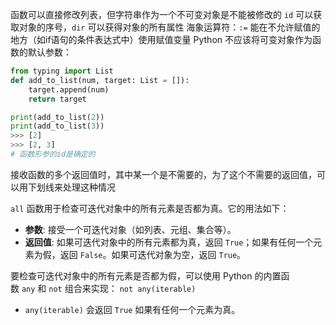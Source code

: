 函数可以直接修改列表，但字符串作为一个不可变对象是不能被修改的
`id` 可以获取对象的序号，`dir` 可以获得对象的所有属性
海象运算符：`:=` 能在不允许赋值的地方（如if语句的条件表达式中）使用赋值变量
Python 不应该将可变对象作为函数的默认参数：
```Python
from typing import List 
def add_to_list(num, target: List = []):
    target.append(num)
    return target

print(add_to_list(2))
print(add_to_list(3))
>>> [2]
>>> [2, 3]
# 函数形参的id是确定的
```

接收函数的多个返回值时，其中某一个是不需要的，为了这个不需要的返回值，可以用下划线来处理这种情况

`all` 函数用于检查可迭代对象中的所有元素是否都为真。它的用法如下：
- **参数**: 接受一个可迭代对象（如列表、元组、集合等）。
- **返回值**: 如果可迭代对象中的所有元素都为真，返回 `True`；如果有任何一个元素为假，返回 `False`。如果可迭代对象为空，返回 `True`。

要检查可迭代对象中的所有元素是否都为假，可以使用 Python 的内置函数 `any` 和 `not` 组合来实现：
`not any(iterable)`
- `any(iterable)` 会返回 `True` 如果有任何一个元素为真。